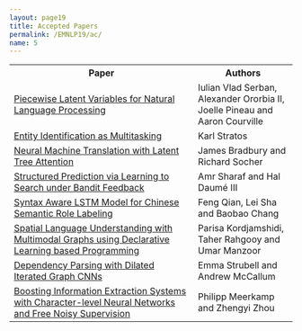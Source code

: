 ```yaml
---
layout: page19
title: Accepted Papers
permalink: /EMNLP19/ac/
name: 5
---
```


<table class="papers">
<col width="65%">
<col width="35%">
<tr><th> Paper </th><th>Authors</th></tr>
<tr><td> <a href="">Piecewise Latent Variables for Natural Language Processing </a></td><td>Iulian Vlad Serban, Alexander Ororbia II, Joelle Pineau and Aaron Courville</td> </tr>
<tr><td> <a href="">Entity Identification as Multitasking </a></td><td>Karl Stratos</td> </tr>
<tr><td><a href="">Neural Machine Translation with Latent Tree Attention</a> </td><td>James Bradbury and Richard Socher</td></tr>
<tr><td><a href="">Structured Prediction via Learning to Search under Bandit Feedback </a></td><td>Amr Sharaf and Hal Daumé III </td> </tr>
<tr><td><a href="">
Syntax Aware LSTM Model for Chinese Semantic Role Labeling</a> </td><td>Feng Qian, Lei Sha and Baobao Chang </td></tr>
<tr><td><a href="">
Spatial Language Understanding with Multimodal Graphs using Declarative Learning based Programming </a></td> <td>Parisa Kordjamshidi, Taher Rahgooy and Umar Manzoor </td></tr>
<tr><td><a href="">
Dependency Parsing with Dilated Iterated Graph CNNs  </a></td> <td>Emma Strubell and Andrew McCallum  </td></tr>
<tr><td><a href="">
Boosting Information Extraction Systems with Character-level Neural Networks and Free Noisy Supervision  </a></td> <td>Philipp Meerkamp and Zhengyi Zhou  </td></tr>
</table>

